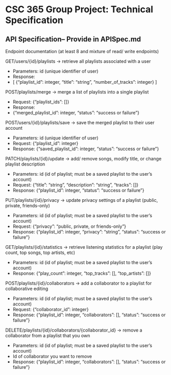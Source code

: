 # CSC 365 Group Project: Technical Specification

## API Specification– Provide in APISpec.md
Endpoint documentation (at least 8 and mixture of read/ write endpoints)
  
GET/users/{id}/playlists → retrieve all playlists associated with a user 
  - Parameters: id (unique identifier of user)
  - Response: 
  - [ {“playlist_id”: integer, “title”: “string”, “number_of_tracks”: integer} ]
    
POST/playlists/merge → merge a list of playlists into a single playlist
  - Request: {“playlist_ids”: []}
  - Response: 
  - {“merged_playlist_id”: integer, “status”: “success or failure”}

POST/users/{id}/playlists/save → save the merged playlist to their user account
  - Parameters: id (unique identifier of user)
  - Request: {“playlist_id”: integer}
  - Response: {“saved_playlist_id”: integer, “status”: “success or failure”}

PATCH/playlists/{id}/update → add/ remove songs, modify title, or change playlist description
  - Parameters: id (id of playlist; must be a saved playlist to the user’s account)
  - Request: {“title”: “string”, “description”: “string”, “tracks”: []}
  - Response: {“playlist_id”: integer, “status”: “success or failure”}

PUT/playlists/{id}/privacy → update privacy settings of a playlist (public, private, friends-only)
  - Parameters: id (id of playlist; must be a saved playlist to the user’s account)
  - Request: {“privacy”: “public, private, or friends-only”}
  - Response: {“playlist_id”: integer, “privacy”: “string”, “status”: “success or failure”}

GET/playlists/{id}/statistics → retrieve listening statistics for a playlist (play count, top songs, top artists, etc)
  - Parameters: id (id of playlist; must be a saved playlist to the user’s account)
  - Response: {“play_count”: integer, “top_tracks”: [], “top_artists”: []}

POST/playlists/{id}/collaborators → add a collaborator to a playlist for collaborative editing 
  - Parameters: id (id of playlist; must be a saved playlist to the user’s account)
  - Request: {“collaborator_id”: integer}
  - Response: {“playlist_id”: integer, “collaborators”: [], “status”: “success or failure”}

DELETE/playlists/{id}/collaborators/{collaborator_id} → remove a collaborator from a playlist that you own 
  - Parameters: id (id of playlist; must be a saved playlist to the user’s account)
  - Id of collaborator you want to remove
  - Response: {“playlist_id”: integer, “collaborators”: [], “status”: “success or failure”}
 
